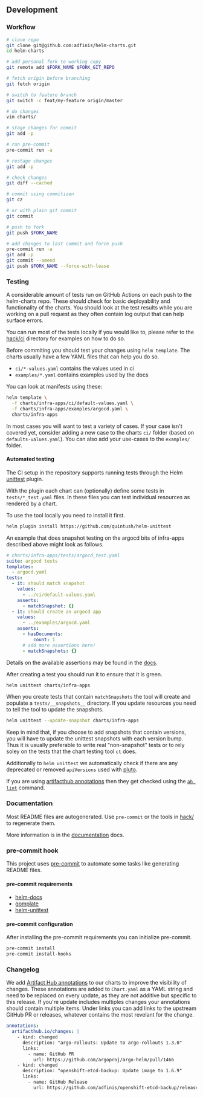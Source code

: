 ## Development

### Workflow

```bash
# clone repo
git clone git@github.com:adfinis/helm-charts.git
cd helm-charts

# add personal fork to working copy
git remote add $FORK_NAME $FORK_GIT_REPO

# fetch origin before branching
git fetch origin

# switch to feature branch
git switch -c feat/my-feature origin/master

# do changes
vim charts/

# stage changes for commit
git add -p

# run pre-commit
pre-commit run -a

# restage changes
git add -p

# check changes
git diff --cached

# commit using commitizen
git cz

# or with plain git commit
git commit

# push to fork
git push $FORK_NAME

# add changes to last commit and force push
pre-commit run -a
git add -p
git commit --amend
git push $FORK_NAME --force-with-lease
```

### Testing

A considerable amount of tests run on GitHub Actions on each push to the helm-charts repo. These should
check for basic deployability and functionality of the charts. You should look at the test results while
you are working on a pull request as they often contain log output that can help surface errors.

You can run most of the tests locally if you would like to, please refer to the [hack/ci](../hack/ci)
directory for examples on how to do so.

Before commiting you should test your changes using `helm template`. The charts usually have a few YAML
files that can help you do so.
* `ci/*-values.yaml` contains the values used in ci
* `examples/*.yaml` contains examples used by the docs

You can look at manifests using these:
```bash
helm template \
  -f charts/infra-apps/ci/default-values.yaml \
  -f charts/infra-apps/examples/argocd.yaml \
  charts/infra-apps
```

In most cases you will want to test a variety of cases. If your case isn't covered yet, consider adding
a new case to the charts `ci/` folder (based on `defaults-values.yaml`). You can also add your use-cases
to the `examples/` folder.

#### Automated testing

The CI setup in the repository supports running tests through the Helm [unittest](https://github.com/helm-unittest/helm-unittest/)
plugin.

With the plugin each chart can (optionally) define some tests in `tests/*_test.yaml` files. In these
files you can test individual resources as rendered by a chart.

To use the tool locally you need to install it first.

```bash
helm plugin install https://github.com/quintush/helm-unittest
```

An example that does snapshot testing on the argocd bits of infra-apps described above might look as
follows.

```yaml
# charts/infra-apps/tests/argocd_test.yaml
suite: argocd tests
templates:
  - argocd.yaml
tests:
  - it: should match snapshot
    values:
      - ../ci/default-values.yaml
    asserts:
      - matchSnapshot: {}
  - it: should create an argocd app
    values:
      - ../examples/argocd.yaml
    asserts:
      - hasDocuments:
          count: 1
      # add more assertions here!
      - matchSnapshots: {}
```
Details on the available assertions may be found in the [docs](https://github.com/helm-unittest/helm-unittest/blob/main/DOCUMENT.md).

After creating a test you should run it to ensure that it is green.

```bash
helm unittest charts/infra-apps
```

When you create tests that contain `matchSnapshots` the tool will create and populate a
`tests/__snapshots__` directory. If you update resources you need to tell the tool to update the
snapshots.

```bash
helm unittest --update-snapshot charts/infra-apps
```

Keep in mind that, if you choose to add snapshots that contain versions, you
will have to update the unittest snapshots with each version bump. Thus it
is usually preferable to write real "non-snapshot" tests or to rely soley on
the tests that the chart testing tool `ct` does.

Additionally to `helm unittest` we automatically check if there are any deprecated or removed `apiVersions` used with [pluto](https://pluto.docs.fairwinds.com/).

If you are using [artifacthub annotations](https://blog.artifacthub.io/blog/ah-cli/) then they get checked using the [`ah lint`](https://blog.artifacthub.io/blog/ah-cli/) command.

### Documentation

Most README files are autogenerated. Use `pre-commit` or the tools
in [hack/](../hack) to regenerate them.

More information is in the [documentation](./documentation.md) docs.

### pre-commit hook

This project uses [pre-commit](https://pre-commit.com/) to automate some tasks like
generating README files.

#### pre-commit requirements

* [helm-docs](https://github.com/norwoodj/helm-docs)
* [gomplate](https://github.com/hairyhenderson/gomplate)
* [helm-unittest](https://github.com/quintush/helm-unittest/)

#### pre-commit configuration

After installing the pre-commit requirements you can initialize pre-commit.

```bash
pre-commit install
pre-commit install-hooks
```

### Changelog

We add [Artifact Hub annotations](https://artifacthub.io/docs/topics/annotations/helm/)
to our charts to improve the visibility of changes. These annotations are added
to `Chart.yaml` as a YAML string and need to be replaced on every update, as
they are not additive but specific to this release. If you're update includes
multiples changes your annotations should contain multiple items.
Under links you can add links to the upstream GitHub PR or releases, whatever
contains the most revelant for the change.

```yaml
annotations:
  artifacthub.io/changes: |
    - kind: changed
      description: "argo-rollouts: Update to argo-rollouts 1.3.0"
      links:
        - name: GitHub PR
          url: https://github.com/argoproj/argo-helm/pull/1466
    - kind: changed
      description: "openshift-etcd-backup: Update image to 1.6.9"
      links:
        - name: GitHub Release
          url: https://github.com/adfinis/openshift-etcd-backup/releases/tag/v1.6.9
```
